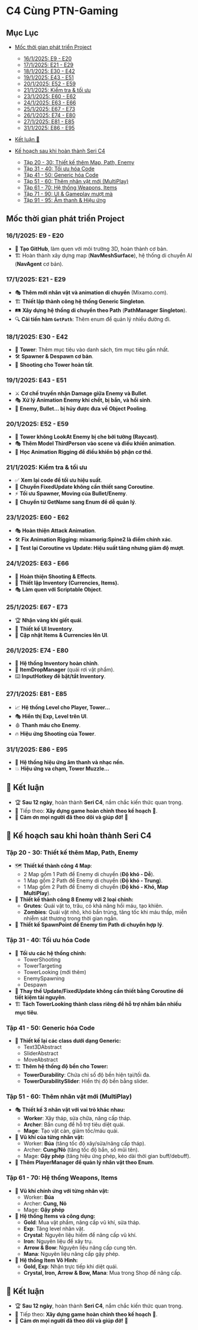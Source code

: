 # C4 Cùng PTN-Gaming

## Mục Lục

- [Mốc thời gian phát triển Project](#moc-thoi-gian-phat-trien-project)
  - [16/1/2025: E9 - E20](#1612025-e9---e20)
  - [17/1/2025: E21 - E29](#1712025-e21---e29)
  - [18/1/2025: E30 - E42](#1812025-e30---e42)
  - [19/1/2025: E43 - E51](#1912025-e43---e51)
  - [20/1/2025: E52 - E59](#2012025-e52---e59)
  - [21/1/2025: Kiểm tra & tối ưu](#2112025-kiem-tra--toi-uu)
  - [23/1/2025: E60 - E62](#2312025-e60---e62)
  - [24/1/2025: E63 - E66](#2412025-e63---e66)
  - [25/1/2025: E67 - E73](#2512025-e67---e73)
  - [26/1/2025: E74 - E80](#2612025-e74---e80)
  - [27/1/2025: E81 - E85](#2712025-e81---e85)
  - [31/1/2025: E86 - E95](#3112025-e86---e95)
- [Kết luận 🎯](#ket-luan)
  
- [Kế hoạch sau khi hoàn thành Seri C4](#ke-hoach-sau-khi-hoan-thanh-seri-c4)
  - [Tập 20 - 30: Thiết kế thêm Map, Path, Enemy](#tap-20---30-thiet-ke-them-map-path-enemy)
  - [Tập 31 - 40: Tối ưu hóa Code](#tap-31---40-toi-uu-hoa-code)
  - [Tập 41 - 50: Generic hóa Code](#tap-41---50-generic-hoa-code)
  - [Tập 51 - 60: Thêm nhân vật mới (MultiPlay)](#tap-51---60-them-nhan-vat-moi-multiplay)
  - [Tập 61 - 70: Hệ thống Weapons, Items](#tap-61---70-he-thong-weapons-items)
  - [Tập 71 - 90: UI & Gameplay mượt mà](#tap-71---80-ui--gameplay-muot-ma)
  - [Tập 91 - 95: Âm thanh & Hiệu ứng](#tap-91---95-am-thanh--hieu-ung)



<a id='moc-thoi-gian-phat-trien-project'></a>
## Mốc thời gian phát triển Project 


### 16/1/2025: E9 - E20
- 🚀 **Tạo GitHub**, làm quen với môi trường 3D, hoàn thành cơ bản.
- 🏗️ Hoàn thành xây dựng map (**NavMeshSurface**), hệ thống di chuyển AI (**NavAgent** cơ bản).

### 17/1/2025: E21 - E29
- 🎭 **Thêm mới nhân vật và animation di chuyển** (Mixamo.com).
- 🏗️ **Thiết lập thành công hệ thống Generic Singleton**.
- 🛤️ **Xây dựng hệ thống di chuyển theo Path** (**PathManager Singleton**).
- 🔍 **Cải tiến hàm `GetPath`**: Thêm enum để quản lý nhiều đường đi.

### 18/1/2025: E30 - E42
- 🏹 **Tower**: Thêm mục tiêu vào danh sách, tìm mục tiêu gần nhất.
- 🛠️ **Spawner & Despawn cơ bản**.
- 🔫 **Shooting cho Tower hoàn tất**.

### 19/1/2025: E43 - E51
- ⚔️ **Cơ chế truyền nhận Damage giữa Enemy và Bullet**.
- 🎭 **Xử lý Animation Enemy khi chết, bị bắn, và hồi sinh**.
- 🏹 **Enemy, Bullet... bị hủy được đưa về Object Pooling**.

### 20/1/2025: E52 - E59
- 🔦 **Tower không LookAt Enemy bị che bởi tường (Raycast)**.
- 🎭 **Thêm Model ThirdPerson vào scene và điều khiển animation**.
- 🤖 **Học Animation Rigging để điều khiển bộ phận cơ thể**.

### 21/1/2025: Kiểm tra & tối ưu
- ✅ **Xem lại code để tối ưu hiệu suất**.
- 🔄 **Chuyển FixedUpdate không cần thiết sang Coroutine**.
- ⚡ **Tối ưu Spawner, Moving của Bullet/Enemy**.
- 🏹 **Chuyển từ GetName sang Enum để dễ quản lý**.

### 23/1/2025: E60 - E62
- 🎭 **Hoàn thiện Attack Animation**.
- 🛠️ **Fix Animation Rigging: mixamorig:Spine2 là điểm chính xác**.
- 🔄 **Test lại Coroutine vs Update: Hiệu suất tăng nhưng giảm độ mượt**.

### 24/1/2025: E63 - E66
- 🎯 **Hoàn thiện Shooting & Effects**.
- 🏹 **Thiết lập Inventory (Currencies, Items).**
- 🎭 **Làm quen với Scriptable Object**.

### 25/1/2025: E67 - E73
- 🏆 **Nhận vàng khi giết quái**.
- 🏪 **Thiết kế UI Inventory**.
- 🔄 **Cập nhật Items & Currencies lên UI**.

### 26/1/2025: E74 - E80
- 🎒 **Hệ thống Inventory hoàn chỉnh**.
- 🎁 **ItemDropManager** (quái rơi vật phẩm).
- ⌨️ **InputHotkey để bật/tắt Inventory**.

### 27/1/2025: E81 - E85
- 📈 **Hệ thống Level cho Player, Tower...**
- 🎭 **Hiển thị Exp, Level trên UI**.
- 🩸 **Thanh máu cho Enemy**.
- 🔥 **Hiệu ứng Shooting của Tower**.

### 31/1/2025: E86 - E95
- 🎵 **Hệ thống hiệu ứng âm thanh và nhạc nền.**
- 💥 **Hiệu ứng va chạm, Tower Muzzle...**

<a id='ket-luan'></a>
## 🎯 Kết luận
- 🏆 **Sau 12 ngày**, hoàn thành **Seri C4**, nắm chắc kiến thức quan trọng.
- 🎯 Tiếp theo: **Xây dựng game hoàn chỉnh theo kế hoạch** 🚀.
- 🙏 **Cảm ơn mọi người đã theo dõi và giúp đỡ!** 💙

<a id='ke-hoach-sau-khi-hoan-thanh-seri-c4'></a>
## 📌 Kế hoạch sau khi hoàn thành Seri C4

<a id='tap-20---30-thiet-ke-them-map-path-enemy'></a>
### Tập 20 - 30: Thiết kế thêm Map, Path, Enemy
- 🗺️ **Thiết kế thành công 4 Map**:
  - 2 Map gồm 1 Path để Enemy di chuyển (**Độ khó - Dễ**).
  - 1 Map gồm 2 Path để Enemy di chuyển (**Độ khó - Trung**).
  - 1 Map gồm 2 Path để Enemy di chuyển (**Độ khó - Khó, Map MultiPlay**).
- 👾 **Thiết kế thành công 8 Enemy với 2 loại chính:**
  - **Grutes**: Quái vật to, trâu, có khả năng hồi máu, tạo khiên.
  - **Zombies**: Quái vật nhỏ, khó bắn trúng, tăng tốc khi máu thấp, miễn nhiễm sát thương trong thời gian ngắn.
- 🔄 **Thiết kế SpawnPoint để Enemy tìm Path di chuyển hợp lý**.

<a id='tap-31---40-toi-uu-hoa-code'></a>
### Tập 31 - 40: Tối ưu hóa Code
- 🏹 **Tối ưu các hệ thống chính:**
  - TowerShooting
  - TowerTargeting
  - TowerLooking (mới thêm)
  - EnemySpawning
  - Despawn
- 🔄 **Thay thế Update/FixedUpdate không cần thiết bằng Coroutine để tiết kiệm tài nguyên**.
- 🏗️ **Tách TowerLooking thành class riêng để hỗ trợ nhắm bắn nhiều mục tiêu**.

<a id='tap-41---50-generic-hoa-code'></a>
### Tập 41 - 50: Generic hóa Code
- 🏹 **Thiết kế lại các class dưới dạng Generic:**
  - Text3DAbstract
  - SliderAbstract
  - MoveAbstract
- 🏗️ **Thêm hệ thống độ bền cho Tower:**
  - **TowerDurability**: Chứa chỉ số độ bền hiện tại/tối đa.
  - **TowerDurabilitySlider**: Hiển thị độ bền bằng slider.

<a id='tap-51---60-them-nhan-vat-moi-multiplay'></a>
### Tập 51 - 60: Thêm nhân vật mới (MultiPlay)
- 🎭 **Thiết kế 3 nhân vật với vai trò khác nhau:**
  - **Worker**: Xây tháp, sửa chữa, nâng cấp tháp.
  - **Archer**: Bắn cung để hỗ trợ tiêu diệt quái.
  - **Mage**: Tạo vật cản, giảm tốc/máu quái.
- 🏹 **Vũ khí của từng nhân vật:**
  - Worker: **Búa** (tăng tốc độ xây/sửa/nâng cấp tháp).
  - Archer: **Cung/Nỏ** (tăng tốc độ bắn, số mũi tên).
  - Mage: **Gậy phép** (tăng hiệu ứng phép, kéo dài thời gian buff/debuff).
- 🔄 **Thêm PlayerManager để quản lý nhân vật theo Enum**.

<a id='tap-61---70-he-thong-weapons-items'></a>
### Tập 61 - 70: Hệ thống Weapons, Items
- 🏹 **Vũ khí chính ứng với từng nhân vật:**
  - Worker: **Búa**
  - Archer: **Cung, Nỏ**
  - Mage: **Gậy phép**
- 🎁 **Hệ thống Items và công dụng:**
  - **Gold**: Mua vật phẩm, nâng cấp vũ khí, sửa tháp.
  - **Exp**: Tăng level nhân vật.
  - **Crystal**: Nguyên liệu hiếm để nâng cấp vũ khí.
  - **Iron**: Nguyên liệu để xây trụ.
  - **Arrow & Bow**: Nguyên liệu nâng cấp cung tên.
  - **Mana**: Nguyên liệu nâng cấp gậy phép.
- 🏪 **Hệ thống Item Vô Hình:**
  - **Gold, Exp**: Nhận trực tiếp khi diệt quái.
  - **Crystal, Iron, Arrow & Bow, Mana**: Mua trong Shop để nâng cấp.


## 🎯 Kết luận
- 🏆 **Sau 12 ngày**, hoàn thành **Seri C4**, nắm chắc kiến thức quan trọng.
- 🎯 Tiếp theo: **Xây dựng game hoàn chỉnh theo kế hoạch** 🚀.
- 🙏 **Cảm ơn mọi người đã theo dõi và giúp đỡ!** 💙



